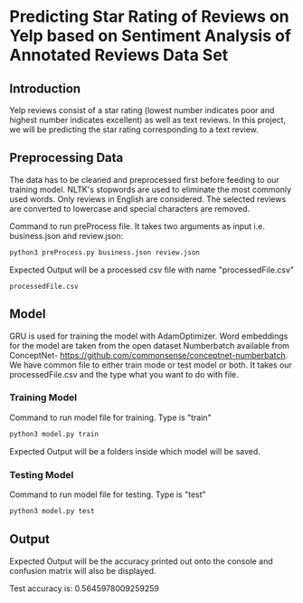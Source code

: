 # Predicting Star Rating of Reviews on Yelp based on Sentiment Analysis of Annotated Reviews Data Set

## Introduction
Yelp reviews consist of a star rating (lowest number indicates poor and highest number indicates excellent) as well as text reviews. In this project, we will be predicting the star rating corresponding to a text review. 

## Preprocessing Data
The data has to be cleaned and preprocessed first before feeding to our training model. NLTK's stopwords are used to eliminate the most commonly used words. Only reviews in English are considered. The selected reviews are converted to lowercase and special characters are removed.

Command to run preProcess file. It takes two arguments as input i.e. business.json and review.json:

```python
python3 preProcess.py business.json review.json 
```

Expected Output will be a processed csv file with name "processedFile.csv"

```
processedFile.csv
```

## Model 

GRU is used for training the model with AdamOptimizer. Word embeddings for the model are taken from the open dataset Numberbatch available from ConceptNet- https://github.com/commonsense/conceptnet-numberbatch. We have common file to either train mode or test model or both. It takes our processedFile.csv and the type what you want to do with file.

### Training Model
Command to run model file for training. Type is "train"

```python
python3 model.py train
```

Expected Output will be a folders inside which model will be saved.

### Testing Model
Command to run model file for testing. Type is "test"

```python
python3 model.py test
```

## Output

Expected Output will be the accuracy printed out onto the console and confusion matrix will also be displayed.

Test accuracy is: 0.5645978009259259
